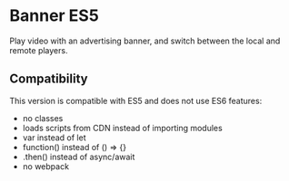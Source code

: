 # Banner ES5

Play video with an advertising banner, and switch between the local and remote players.

## Compatibility

This version is compatible with ES5 and does not use ES6 features:

* no classes
* loads scripts from CDN instead of importing modules
* var instead of let
* function() instead of () => {}
* .then() instead of async/await
* no webpack
